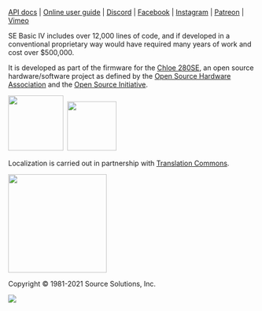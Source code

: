 [API docs](https://cheveron.github.io/sebasic4/api/) | [Online user guide](https://github.com/cheveron/sebasic4/wiki) | [Discord](https://discord.gg/VBtz6V3Fzz) | [Facebook](https://www.instagram.com/chloe280se/) | [Instagram](https://www.instagram.com/chloe280se/) | [Patreon](https://www.patreon.com/chloe280se) | [Vimeo](https://vimeo.com/chloecorp)

SE Basic IV includes over 12,000 lines of code, and if developed in a conventional proprietary way would have required many years of work and cost over $500,000.

It is developed as part of the firmware for the [Chloe 280SE](https://www.patreon.com/chloe280se), an open source hardware/software project as defined by the [Open Source Hardware Association](https://www.oshwa.org/) and the [Open Source Initiative](https://opensource.org/).

<img src="images/oshw-logo-800-px.png" style="width:112px"/>&nbsp;&nbsp;<img src="images/osi_standard_logo_0.png" style="width:100px"/>

Localization is carried out in partnership with [Translation Commons](https://translationcommons.org/).

<img src="images/TC-logo.png" style="width:200px"/>

Copyright © 1981-2021 Source Solutions, Inc.

<img src="images/ssi.png"/>
